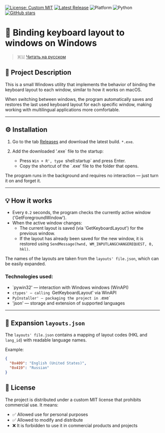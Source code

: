 [![License: Custom MIT](https://img.shields.io/badge/license-Custom%20MIT-orange.svg)](./LICENSE)
[![Latest Release](https://img.shields.io/github/v/release/RimZotik/binding-lang-to-window?label=release)](https://github.com/RimZotik/binding-lang-to-window/releases)
![Platform](https://img.shields.io/badge/platform-Windows-blue.svg)
![Python](https://img.shields.io/badge/python-3.10%2B-blue.svg)
[![GitHub stars](https://img.shields.io/github/stars/RimZotik/binding-lang-to-window?style=social)](https://github.com/RimZotik/binding-lang-to-window/stargazers)

# 🧠 Binding keyboard layout to windows on Windows

> 🇷🇺 [Читать на русском](./README.ru.md)

## 📌 Project Description

This is a small Windows utility that implements the behavior of binding the keyboard layout to each window, similar to how it works on macOS.

When switching between windows, the program automatically saves and restores the last used keyboard layout for each specific window, making working with multilingual applications more comfortable.

---

## ⚙️ Installation

1. Go to the tab [Releases](https://github.com/RimZotik/RimZotikbinding-lang-to-window/releases) and download the latest build. `*.exe`.

2. Add the downloaded '.exe` file to the startup:
   - Press `Win + R', type `shell:startup` and press Enter.
   - Copy the shortcut of the `.exe' file to the folder that opens.

The program runs in the background and requires no interaction — just turn it on and forget it.

---

## 💡 How it works

- Every `0.2` seconds, the program checks the currently active window ('GetForegroundWindow').
- When the active window changes:
  - The current layout is saved (via 'GetKeyboardLayout') for the previous window.
  - If the layout has already been saved for the new window, it is restored using `SendMessage(hwnd, WM_INPUTLANGCHANGEREQUEST, 0, hkl)`.

The names of the layouts are taken from the `layouts' file.json`, which can be easily expanded.

### Technologies used:

- `pywin32' — interaction with Windows windows (WinAPI)
- `ctypes' — calling `GetKeyboardLayout' via WinAPI
- `PyInstaller' — packaging the project in `.exe`
- 'json' — storage and extension of supported languages

---

## 📁 Expansion `layouts.json`

The `layouts' file.json` contains a mapping of layout codes (HKL and `lang_id`) with readable language names.

Example:

```json
{
  "0x409": "English (United States)",
  "0x419": "Russian"
}
```

## 📜 License

The project is distributed under a custom MIT license that prohibits commercial use. It means:

- ✅ Allowed use for personal purposes
- ✅ Allowed to modify and distribute
- ❌ It is forbidden to use it in commercial products and projects
